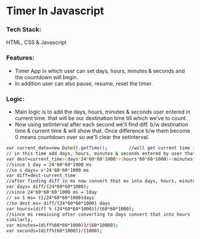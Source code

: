 # Timer In Javascript
### Tech Stack:
HTML, CSS & Javascript

### Features:
- Timer App in which user can set days, hours, minutes & seconds and the countdown will begin.
- In addition user can also pause, resume, reset the timer.

### Logic:
- Main logic is to add the days, hours, minutes & seconds user entered in current time. that will be our destination time till which we've to count.
- Now using setInterval after each second we'll find diff. b/w destination time & current time & will show that. Once difference b/w them become 0 means countdown over so we'll clear the setInterval.

```sh
var current_date=new Date().getTime();        //will get current time in ms
// in this time add days, hours, minutes & seconds entered by user that will be destination time
var dest=current_time+(days*24*60*60*1000)+(hours*60*60*1000)+(minutes*60*1000)+(seconds*1000);
//since 1 day = 24*60*60*1000 ms 
//so x days= x*24*60*60*1000 ms 
var diff=dest-current_time
//after finding diff in ms now convert that ms into days, hours, minutes, seconds
var days= diff/(24*60*60*1000);
//since 24*60*60*60*1000 ms = 1day
// so 1 ms= (1/24*60*60*1000)days
//so dest ms= diff/(24*60*60*1000) days
var hours=(diff % (24*60*60*1000))/(60*60*1000);
//since ms remaining after converting to days convert that into hours
similarly,
var minutes=(diff%60*60*1000))/(60*10000);
var seconds=(diff%(60*1000))/(1000);